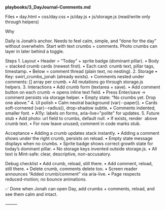 **playbooks/3_DayJournal-Comments.md**

Files
	•	day.html
	•	css/day.css
	•	js/day.js
	•	js/storage.js (read/write only through helpers)

Why

Daily is Jonah’s anchor. Needs to feel calm, simple, and “done for the day” without overwhelm.
Start with text crumbs + comments. Photo crumbs can layer in later behind a toggle.

Steps
	1.	Layout
	•	Header = “Today” + sprite badge (dominant pillar).
	•	Body = stacked crumb cards (newest first).
	•	Each card: crumb text, pillar tags, timestamp.
	•	Below = comment thread (plain text, no nesting).
	2.	Storage
	•	Key: swirl_crumbs_jonah (already exists).
	•	Comments nested under comments: [] array per crumb.
	•	All mutations go through storage.js helpers.
	3.	Interactions
	•	Add crumb form (textarea + save).
	•	Add comment button on each crumb → opens inline text field.
	•	Press Enter/save → comment persists via storage helper.
	•	Empty state: “No crumbs yet. Drop one above.”
	4.	UI polish
	•	Calm neutral background (var(--paper)).
	•	Cards soft-cornered (var(--radius)), drop-shadow subtle.
	•	Comments indented, smaller font.
	•	A11y: labels on forms, aria-live="polite" for updates.
	5.	Future stub
	•	Add photo: url field to crumbs, default null.
	•	If exists, render <img> above crumb text.
	•	For now leave unused; comment in code marks stub.

Acceptance
	•	Adding a crumb updates stack instantly.
	•	Adding a comment shows under the right crumb, persists on reload.
	•	Empty state message displays when no crumbs.
	•	Sprite badge shows correct growth state for today’s dominant pillar.
	•	No storage keys invented outside storage.js.
	•	All text is Mint-safe: clear, descriptive, non-accusatory.

Debug checklist
	•	Add crumb, reload, still there.
	•	Add comment, reload, still there.
	•	Delete crumb, comments delete too.
	•	Screen reader announces “Added crumb/comment” via aria-live.
	•	Page respects reduced-motion; no bounce animations.

✅ Done when Jonah can open Day, add crumbs + comments, reload, and see them calm and intact.

⸻

